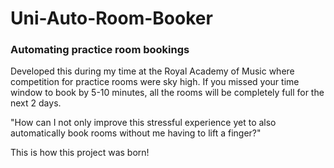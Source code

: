 # Uni-Auto-Room-Booker

### Automating practice room bookings
Developed this during my time at the Royal Academy of Music where competition for practice rooms were sky high. 
If you missed your time window to book by 5-10 minutes, all the rooms will be completely full for the next 2 days. 

"How can I not only improve this stressful experience yet to also automatically book rooms without me having to lift a finger?"

This is how this project was born!
